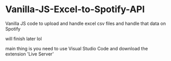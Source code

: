 # Vanilla-JS-Excel-to-Spotify-API
Vanilla JS code to upload and handle excel csv files and handle that data on Spotify

will finish later lol

main thing is you need to use Visual Studio Code and download the extension 'Live Server' 
